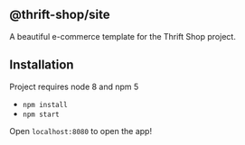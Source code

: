 ## @thrift-shop/site

A beautiful e-commerce template for the Thrift Shop project.

## Installation

Project requires node 8 and npm 5

*  `npm install`
*  `npm start`

Open `localhost:8080` to open the app!
